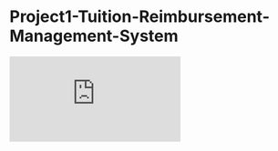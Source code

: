 # Project1-Tuition-Reimbursement-Management-System

<a href='https://github.com/BaoPun/Project1-Tuition-Reimbursement/blob/main/Tuition_Reimbursement_Management_System_1.docx.pdf' target='_blank'></a>
![Click Here to View Details and Requirements of the Project](https://github.com/BaoPun/Project1-Tuition-Reimbursement/blob/main/Tuition_Reimbursement_Management_System_1.docx.pdf)
